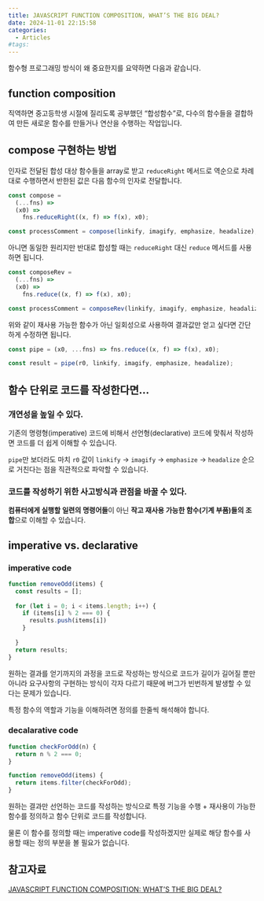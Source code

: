 ```yaml
---
title: JAVASCRIPT FUNCTION COMPOSITION, WHAT’S THE BIG DEAL?
date: 2024-11-01 22:15:58
categories:
  - Articles
#tags:
---
```

함수형 프로그래밍 방식이 왜 중요한지를 요약하면 다음과 같습니다.

## function composition

직역하면 중고등학생 시절에 질리도록 공부했던 “합성함수”로, 다수의 함수들을 결합하여 만든 새로운 함수를 만들거나 연산을 수행하는 작업입니다.

## compose 구현하는 방법

인자로 전달된 합성 대상 함수들을 array로 받고 `reduceRight` 메서드로 역순으로 차례대로 수행하면서 반한된 값은 다음 함수의 인자로 전달합니다.

```js
const compose =
  (...fns) =>
  (x0) =>
    fns.reduceRight((x, f) => f(x), x0);

const processComment = compose(linkify, imagify, emphasize, headalize);
```

아니면 동일한 원리지만 반대로 합성할 때는 `reduceRight` 대신 `reduce` 메서드를 사용하면 됩니다.

```js
const composeRev =
  (...fns) =>
  (x0) =>
    fns.reduce((x, f) => f(x), x0);

const processComment = composeRev(linkify, imagify, emphasize, headalize);
```

위와 같이 재사용 가능한 함수가 아닌 일회성으로 사용하여 결과값만 얻고 싶다면 간단하게 수정하면 됩니다.

```js
const pipe = (x0, ...fns) => fns.reduce((x, f) => f(x), x0);

const result = pipe(r0, linkify, imagify, emphasize, headalize);
```

## 함수 단위로 코드를 작성한다면...

### 개연성을 높일 수 있다.

기존의 명령형(imperative) 코드에 비해서 선언형(declarative) 코드에 맞춰서 작성하면 코드를 더 쉽게 이해할 수 있습니다.

`pipe`만 보더라도 마치 `r0` 값이 `linkify` → `imagify` → `emphasize` → `headalize` 순으로 거친다는 점을 직관적으로 파악할 수 있습니다.

### 코드를 작성하기 위한 사고방식과 관점을 바꿀 수 있다.

**컴퓨터에게 실행할 일련의 명령어들**이 아닌 **작고 재사용 가능한 함수(기계 부품)들의 조합**으로 이해할 수 있습니다.

## imperative vs. declarative

### imperative code

```js
function removeOdd(items) {
  const results = [];
  
  for (let i = 0; i < items.length; i++) {
    if (items[i] % 2 === 0) {
      results.push(items[i])
    }
  
  }
  return results;
}
```

원하는 결과를 얻기까지의 과정을 코드로 작성하는 방식으로 코드가 길이가 길어질 뿐만 아니라 요구사항의 구현하는 방식이 각자 다르기 때문에 버그가 빈번하게 발생할 수 있다는 문제가 있습니다.

특정 함수의 역할과 기능을 이해하려면 정의를 한줄씩 해석해야 합니다.

### decalarative code

```js
function checkForOdd(n) {
  return n % 2 === 0;
}

function removeOdd(items) {
  return items.filter(checkForOdd);
}
```

원하는 결과만 선언하는 코드를 작성하는 방식으로 특정 기능을 수행 + 재사용이 가능한 함수를 정의하고 함수 단위로 코드를 작성합니다.

물론 이 함수를 정의할 때는 imperative code를 작성하겠지만 실제로 해당 함수를 사용할 때는 정의 부분을 볼 필요가 없습니다.

## 참고자료

[JAVASCRIPT FUNCTION COMPOSITION: WHAT’S THE BIG DEAL?](https://jrsinclair.com/articles/2022/javascript-function-composition-whats-the-big-deal/)
